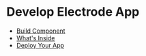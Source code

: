 # Develop Electrode App

* [Build Component](/chapter1/further-develop-app/build-component.md)
* [What's Inside](/chapter1/further-develop-app/whats-inside.md)
* [Deploy Your App](/chapter1/further-develop-app/deploy-your-app.md)
